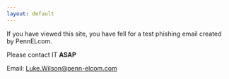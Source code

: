 ```yaml
---
layout: default
---
```


If you have viewed this site, you have fell for a test phishing email created by PennELcom. 

Please contact IT **ASAP**

Email: Luke.Wilson@penn-elcom.com

